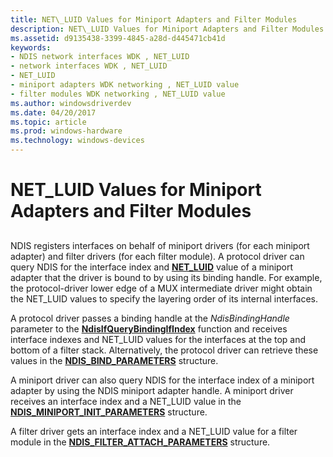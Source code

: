 ```yaml
---
title: NET\_LUID Values for Miniport Adapters and Filter Modules
description: NET\_LUID Values for Miniport Adapters and Filter Modules
ms.assetid: d9135438-3399-4845-a28d-d445471cb41d
keywords:
- NDIS network interfaces WDK , NET_LUID
- network interfaces WDK , NET_LUID
- NET_LUID
- miniport adapters WDK networking , NET_LUID value
- filter modules WDK networking , NET_LUID value
ms.author: windowsdriverdev
ms.date: 04/20/2017
ms.topic: article
ms.prod: windows-hardware
ms.technology: windows-devices
---
```


# NET\_LUID Values for Miniport Adapters and Filter Modules


## <a href="" id="ddk-net-luid-values-for-miniport-adapters-and-filter-modules-ng"></a>


NDIS registers interfaces on behalf of miniport drivers (for each miniport adapter) and filter drivers (for each filter module). A protocol driver can query NDIS for the interface index and [**NET\_LUID**](https://msdn.microsoft.com/library/windows/hardware/ff568747) value of a miniport adapter that the driver is bound to by using its binding handle. For example, the protocol-driver lower edge of a MUX intermediate driver might obtain the NET\_LUID values to specify the layering order of its internal interfaces.

A protocol driver passes a binding handle at the *NdisBindingHandle* parameter to the [**NdisIfQueryBindingIfIndex**](https://msdn.microsoft.com/library/windows/hardware/ff562713) function and receives interface indexes and NET\_LUID values for the interfaces at the top and bottom of a filter stack. Alternatively, the protocol driver can retrieve these values in the [**NDIS\_BIND\_PARAMETERS**](https://msdn.microsoft.com/library/windows/hardware/ff564832) structure.

A miniport driver can also query NDIS for the interface index of a miniport adapter by using the NDIS miniport adapter handle. A miniport driver receives an interface index and a NET\_LUID value in the [**NDIS\_MINIPORT\_INIT\_PARAMETERS**](https://msdn.microsoft.com/library/windows/hardware/ff565972) structure.

A filter driver gets an interface index and a NET\_LUID value for a filter module in the [**NDIS\_FILTER\_ATTACH\_PARAMETERS**](https://msdn.microsoft.com/library/windows/hardware/ff565481) structure.

 

 





